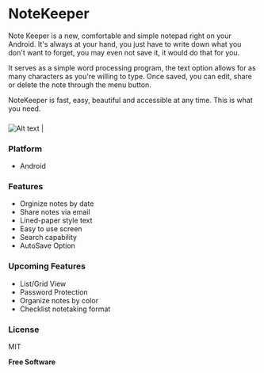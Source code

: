 # NoteKeeper

Note Keeper is a new, comfortable and simple notepad right on your Android. It's always at your hand, you just have to write down what you don't want to forget, you may even not save it, it would do that for you.

It serves as a simple word processing program, the text option allows for as many characters as you're willing to type. Once saved, you can edit, share or delete the note through the menu button. 

NoteKeeper is fast, easy, beautiful and accessible at any time. This is what you need.

###
![Alt text](https://github.com/andela-shaji/note-keeper/tree/staging/app/src/main/res/drawable/screenshots/createnote.png?raw=true "NoteKeeper")      |

###

### Platform

* Android

### Features

* Orginize notes by date
* Share notes via email
* Lined-paper style text
* Easy to use screen
* Search capability
* AutoSave Option

### Upcoming Features

* List/Grid View
* Password Protection
* Organize notes by color
* Checklist notetaking format

### License

MIT

**Free Software**




